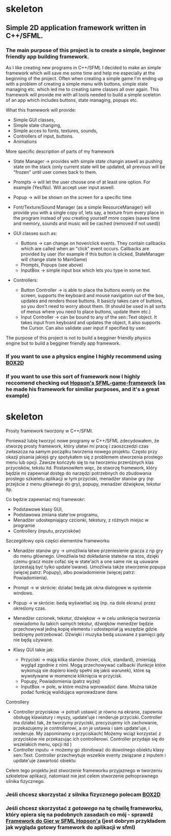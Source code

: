 # skeleton
## Simple 2D application framework written in C++/SFML. 

### The main purpose of this project is to create a simple, beginner friendly app building framework.

As I like creating new programs in C++/SFML I decided to make an simple framework which will save me some time and help me especially at the beginning of the project. Often when creating a simple game I'm ending up with a problem of creating a simple menu with buttons, simple state managing etc. which led me to creating same classes all over again. This framework will provide me with all tools needed to build a simple sceleton of an app which includes buttons, state managing, popups etc.

What this framework will provide:
- Simple GUI classes,
- Simple state changing,
- Simple acces to fonts, textures, sounds,
- Controllers of input, buttons.
- Animations

More specific description of parts of my framework
- State Manager -> provides with simple state changin aswell as pushing state on the stack (only current state will be updated, all previous will be "frozen" until user comes back to them.
- Prompts -> will let the user choose one of at least one option. For example (Yes/No). Will accept user input aswell.
- Popup -> will be shown on the screen for a specific time

- Font/Texture/Sound Manager (as a simple ResourceManager) will provide you with a single copy of, lets say, a texture from every place in the program instead of you creating yourself more copies (saves time and memory, sounds and music will be cached (removed if not used))

- GUI classes such as:
  - Buttons -> can change on hover/click events. They contain callbacks which are called when an "click" event occurs. Callbacks are provided by user (for example if this button is clicked, StateManager will change state to MainGame)
  - Prompts, Popups (see above)
  - InputBox -> simple input box which lets you type in some text.
  
- Controllers:
  - Button Controller -> is able to place the buttons evenly on the screen, supports the keyboard and mouse navigation out of the box, updates and renders those buttons. It basicly takes care of buttons, so you don't need to worry about them. (It should be used in all sorts of menus where you need to place buttons, update them etc.)
  - Input Controller -> can be bound to any of the sen::Text object. It takes input from keyboard and updates the object, it also supports the Cursor.  Can also validate user input if specified by user.

The purpose of this project is not to build a begginer friendly physics engine but to build a begginer friendly app framework. 

### If you want to use a physics engine I highly recommend using  [BOX2D](https://github.com/erincatto/Box2D)
### If you want to use this sort of framework now I highly reccomend checking out [Hopson's SFML-game-framework](https://github.com/Hopson97/SFML-Game-Framework) (as he made his framework for similiar purposes, and it's a great example) 

# skeleton
Prosty framework tworzony w C++/SFMl.

Ponieważ lubię tworzyć nowe programy w C++/SFML zdecydowałem, że stworzę prosty framework, który ułatwi mi pracę i zaoszczedzi czas zwłaszcza na samym początku tworzenia nowego projektu. Często przy okazji pisania jakiejś gry spotykałem się z problemem stworzenia prostego menu lub opcji. Zawsze kończyło się to na tworzeniu przeróżnych klas przycisków, tekstu itd. Postanowiłem więc, że stworzę framework, który będzie mi zapewniał dostęp do narzędzi potrzebnych do zbudowania prostego szkieletu aplikacji w tym przyciski, menadżer stanów gry (np przejście z menu głównego do gry), popupy, menadżer dźwiękow, tekstur itp.

Co będzie zapewniać mój framewokr:
- Podstawowe klasy GUI,
- Podstawowa zmiana state'ow programu,
- Menadżer udostepniający czcionki, tekstury, z różnych miejsc w programie
- Controllery (inputu, przycisków)

Szczegółowy opis części elementów frameworku
- Menadżer stanów gry -> umożliwia łatwe przeniesienie gracza z np gry do menu głównego. Umożliwia też dokładanie stateów na stos, dzięki czemu gracz może cofać się w state'ach a one same nie są usuwane (przestają być tylko update'owane). Umożliwia także stworzenie popupa (więcej patrz: Popupy), albo powiadomienie (więcej patrz: Powiadomienia).
- Prompt -> w skrócie: działać bedą jak okna dialogowe w systemie windows.
- Popup -> w skrócie: bedą wyświetlać się (np. na dole ekranu) przez określony czas.

- Menedżer czcionek, tekstur, dźwiękow -> w celu uniknięcia tworzenia niewiadomo ilu takich samych tekstur, dźwięków menedżer będzie przechowywał jedną kopię elementu i udostepniał ją wszędzie gdzie bedzięmy potrzebować. Dźwięki i muzyka bedą usuwane z pamięci gdy
nie będą używane.

- Klasy GUI takie jak:
  - Przyciski -> mają kilka stanów (hover, click, standard), zmieniają wygląd zgodnie z nimi. Mogą przechowywać callbacki (funkcje które wykonują sie dopiero kiedy spełni się jakiś warunek),  które są wywoływane w momencie kliknięcia w przycisk.
  - Popupy, Powiadomienia (patrz wyżej)
  - InputBox -> pole, w które można wprowadzić dane. Można także podać funkcję walidująca wprowadzane dane.
 
 Controllery
  - Controller przyciskow -> potrafi ustawić je równo na ekranie, zapewnia obsługę klawiatury i myszy, update'uje i renderuje przyciski. Controller ma działać tak, że tworzymy przyciski, precyzujemy ich zachowanie, przekazujemy je controllerowi, a on je ustawia i sam update'uje, i renderuje. My zapominamy o przyciskach( Możemy wciąż korzystać z przycisków nie przekazując ich controllerowi. Controller przydaje się do wszelakich menu, opcji itd )
  - Controller inputu -> możemy go zbindować do dowolnego obiektu klasy sen::Text. Controller przechwytuje wszelkie eventy związane z inputem i update'uje zawartość obiektu

Celem tego projektu jest stworzenie frameworku przyjaznego w tworzeniu szkieletow aplikacji, natomiast nie jest celem stworzenie pełnoprawnego silnika fizycznego.

### Jeśli chcesz skorzystać z silnika fizycznego polecam [BOX2D](https://github.com/erincatto/Box2D)
### Jeśli chcesz skorzystać z *gotowego* na tę chwilę frameworku, który opiera się na podobnych zasadach co mój - sprawdź [Framework do Gier w SFML Hopson'a](https://github.com/Hopson97/SFML-Game-Framework) (jest dobrym przykładem jak wygląda gotowy framework do aplikacji w sfml) 
